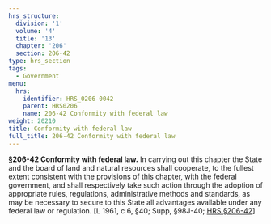 ```yaml
---
hrs_structure:
  division: '1'
  volume: '4'
  title: '13'
  chapter: '206'
  section: 206-42
type: hrs_section
tags:
  - Government
menu:
  hrs:
    identifier: HRS_0206-0042
    parent: HRS0206
    name: 206-42 Conformity with federal law
weight: 20210
title: Conformity with federal law
full_title: 206-42 Conformity with federal law
---
```

**§206-42 Conformity with federal law.** In carrying out this chapter the State and the board of land and natural resources shall cooperate, to the fullest extent consistent with the provisions of this chapter, with the federal government, and shall respectively take such action through the adoption of appropriate rules, regulations, administrative methods and standards, as may be necessary to secure to this State all advantages available under any federal law or regulation. [L 1961, c 6, §40; Supp, §98J-40; [HRS §206-42](/title-13/chapter-206/section-206-42/)]